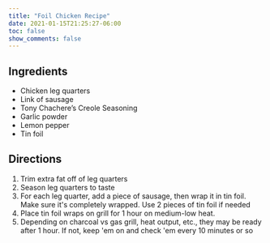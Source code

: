 ```yaml
---
title: "Foil Chicken Recipe"
date: 2021-01-15T21:25:27-06:00
toc: false
show_comments: false
---
```


## Ingredients

- Chicken leg quarters
- Link of sausage
- Tony Chachere’s Creole Seasoning
- Garlic powder
- Lemon pepper
- Tin foil

## Directions

1. Trim extra fat off of leg quarters
1. Season leg quarters to taste
1. For each leg quarter, add a piece of sausage, then wrap it in tin foil. Make sure it's completely wrapped. Use 2 pieces of tin foil if needed
1. Place tin foil wraps on grill for 1 hour on medium-low heat. 
1. Depending on charcoal vs gas grill, heat output, etc., they may be ready after 1 hour. If not, keep 'em on and check 'em every 10 minutes or so
